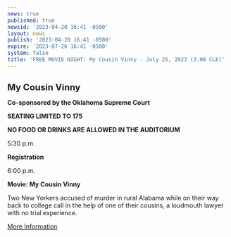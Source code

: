 ```yaml
---
news: true
published: true
newsid: '2023-04-20 16:41 -0500'
layout: news
publish: '2023-04-20 16:41 -0500'
expire: '2023-07-26 16:41 -0500'
system: false
title: 'FREE MOVIE NIGHT: My Cousin Vinny - July 25, 2023 (3.00 CLE)'
---
```

<a href='https://ok.webcredenza.com/program?id=86015'><img src='https://oklahoma-public.s3.us-east-1.amazonaws.com/courses/86015/hnvffyntfo.jpg' alt=''/></a>

**<span style="font-size: 1.25rem">My Cousin Vinny</span>**

**Co-sponsored by the Oklahoma Supreme Court**

**SEATING LIMITED TO 175**

**NO FOOD OR DRINKS ARE ALLOWED IN THE AUDITORIUM**

5:30 p.m.          

**Registration**

6:00 p.m.          

**Movie:  My Cousin Vinny**

Two New Yorkers accused of murder in rural Alabama while on their way back to college call in the help of one of their cousins, a loudmouth lawyer with no trial experience.

<a href='https://ok.webcredenza.com/program?id=86015'>More Information</a>
